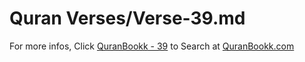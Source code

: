 # Quran Verses/Verse-39.md 

For more infos, Click [QuranBookk - 39](https://www.quranbookk.com/quran/search?q=39) to Search at [QuranBookk.com](http://quranbookk.com/)